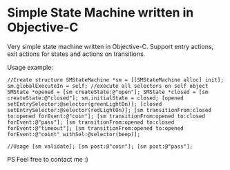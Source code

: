 Simple State Machine written in Objective-C
==================

Very simple state machine written in Objective-C.
Support entry actions, exit actions for states and actions on transitions.

Usage example:

`//Create structure
 SMStateMachine *sm = [[SMStateMachine alloc] init];
 sm.globalExecuteIn = self; //execute all selectors on self object
 SMState *opened = [sm createState:@"open"];
 SMState *closed = [sm createState:@"closed"];
 sm.initialState = closed;
 [opened setEntrySelector:@selector(greenLightOn)];
 [closed setEntrySelector:@selector(redLightOn)];
 [sm transitionFrom:closed to:opened forEvent:@"coin"];
 [sm transitionFrom:opened to:closed forEvent:@"pass"];
 [sm transitionFrom:opened to:closed forEvent:@"timeout"];
 [sm transitionFrom:opened to:opened forEvent:@"coint" withSel:@selector(beep)];
`

`//Usage
[sm validate];
[sm post:@"coin"];
[sm post:@"pass"];
`

PS Feel free to contact me :)
